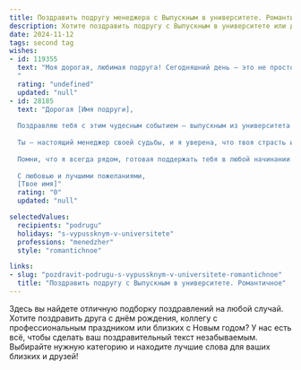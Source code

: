 ```yaml
---
title: Поздравить подругу менеджера с Выпускным в университете. Романтичное
description: Хотите поздравить подругу с Выпускным в университете или другим праздником? Наш ИИ создаст незабываемое поздравление, а вы обязательно выделитесь среди других.  
date: 2024-11-12
tags: second tag
wishes:
- id: 119355
  text: "Моя дорогая, любимая подруга! Сегодняшний день — это не просто выпускной, это начало твоей яркой, успешной и, я уверена, невероятно счастливой жизни!  Ты —  настоящий профессионал, замечательный менеджер,  и я бесконечно горжусь тобой.  Пусть твой путь будет полон вдохновения, любви и радости, а все мечты сбываются с лёгкостью и изяществом.  Ты прекрасна, умна и талантлива —  пусть весь мир это увидит! Счастья тебе, моя дорогая, и  пусть каждый новый день будет прекраснее предыдущего!
  "
  rating: "undefined"
  updated: "null"
- id: 28185
  text: "Дорогая [Имя подруги],
  
  Поздравляю тебя с этим чудесным событием — выпускным из университета! Это не просто завершение учебы, а удивительное начало нового этапа в твоей жизни. Ты долго и упорно шла к этой цели, и теперь настало время раскрыть свои крылья.
  
  Ты — настоящий менеджер своей судьбы, и я уверена, что твоя страсть и трудолюбие принесут тебе множество успехов. Пусть впереди ждут яркие проекты, интересные встречи и возможность реализовать все твои мечты.
  
  Помни, что я всегда рядом, готовая поддержать тебя в любой начинании. Желаю, чтобы каждый новый день дарил тебе вдохновение, а жизнь была полна романтики и счастья.
  
  С любовью и лучшими пожеланиями,
  [Твое имя]"
  rating: "0"
  updated: "null"

selectedValues:
  recipients: "podrugu"
  holidays: "s-vypussknym-v-universitete"
  professions: "menedzher"
  style: "romantichnoe"

links:
- slug: "pozdravit-podrugu-s-vypussknym-v-universitete-romantichnoe"
  title: "Поздравить подругу с Выпускным в университете. Романтичное"
---
```


Здесь вы найдете отличную подборку поздравлений на любой случай. 
Хотите поздравить друга с днём рождения, коллегу с профессиональным праздником или близких с Новым годом? У нас есть всё, чтобы сделать ваш поздравительный текст незабываемым. Выбирайте нужную категорию и находите лучшие слова для ваших близких и друзей!
